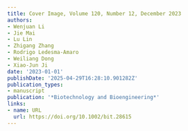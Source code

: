 ```yaml
---
title: Cover Image, Volume 120, Number 12, December 2023
authors:
- Wenjuan Li
- Jie Mai
- Lu Lin
- Zhigang Zhang
- Rodrigo Ledesma‐Amaro
- Weiliang Dong
- Xiao‐Jun Ji
date: '2023-01-01'
publishDate: '2025-04-29T16:28:10.901282Z'
publication_types:
- manuscript
publication: '*Biotechnology and Bioengineering*'
links:
- name: URL
  url: https://doi.org/10.1002/bit.28615
---
```

